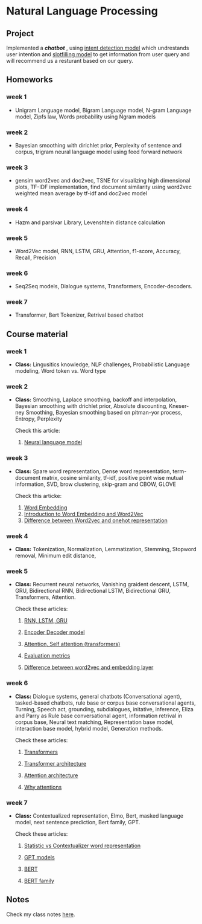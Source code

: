 # Natural Language Processing

## Project

Implemented a ***chatbot*** , using <u>intent detection model</u> which undrestands user intention and  <u>slotfilling model</u> to get information from user query and will recommend us a resturant based on our query.

## Homeworks

### week 1

- Unigram Language model, Bigram Language model, N-gram Language model, Zipfs law, Words probability using Ngram models

### week 2

- Bayesian smoothing with dirichlet prior, Perplexity of sentence and corpus, trigram neural language model using feed forward network

### week 3

- gensim word2vec and doc2vec, TSNE for visualizing high dimensional plots, TF-IDF implementation, find document similarity using word2vec weighted mean average by tf-idf and doc2vec model

### week 4

- Hazm and parsivar Library, Levenshtein distance calculation

### week 5

- Word2Vec model, RNN, LSTM, GRU, Attention, f1-score, Accuracy, Recall, Precision

### week 6

- Seq2Seq models, Dialogue systems, Transformers, Encoder-decoders.

### week 7

- Transformer, Bert Tokenizer, Retrival based chatbot



## Course material

### week 1

- **Class:** Lingusitics knowledge, NLP challenges, Probabilistic Language modeling, Word token vs. Word type

### week 2

- **Class:** Smoothing, Laplace smoothing, backoff and interpolation, Bayesian smoothing with drichlet prior, Absolute discounting, Kneser-ney Smoothing, Bayesian smoothing based on  pitman-yor process, Entropy, Perplexity
  
  Check this article:
  
  1. [Neural language model](https://towardsdatascience.com/neural-language-models-32bec14d01dc)

### week 3

- **Class:** Spare word representation, Dense word representation, term-document matrix, cosine similarity, tf-idf, positive point wise mutual information, SVD, brow clustering, skip-gram and CBOW, GLOVE
  
  Check this articke:
  
  1. [Word Embedding](https://machinelearningmastery.com/use-word-embedding-layers-deep-learning-keras/)
  2. [Introduction to Word Embedding and Word2Vec](https://towardsdatascience.com/introduction-to-word-embedding-and-word2vec-652d0c2060fa)
  3. [Difference between Word2vec and onehot representation](https://datascience.stackexchange.com/questions/29851/one-hot-encoding-vs-word-embedding-when-to-choose-one-or-another#:~:text=They%20also%20differ%20at%20the,together%20in%20the%20representation%20space.)

### week 4

- **Class:** Tokenization, Normalization, Lemmatization, Stemming, Stopword removal, Minimum edit distance, 

### week 5

- **Class:** Recurrent neural networks, Vanishing graident descent, LSTM, GRU, Bidirectional RNN, Bidirectional LSTM, Bidirectional GRU, Transformers, Attention.
  
  Check these articles:
  
  1. [RNN, LSTM, GRU ](https://medium.com/analytics-vidhya/rnn-vs-gru-vs-lstm-863b0b7b1573)
  
  2. [Encoder Decoder model](https://towardsdatascience.com/understanding-encoder-decoder-sequence-to-sequence-model-679e04af4346)
  
  3. [Attention, Self attention (transformers)](https://medium.com/towards-data-science/what-is-attention-mechanism-can-i-have-your-attention-please-3333637f2eac)
  
  4. [Evaluation metrics](https://towardsdatascience.com/a-look-at-precision-recall-and-f1-score-36b5fd0dd3ec)
  
  5. [Difference between word2vec and embedding layer](https://datascience.stackexchange.com/questions/61603/difference-between-gensim-word2vec-and-keras-embedding-layer)

### week 6

- **Class:** Dialogue systems, general chatbots (Conversational agent), tasked-based chatbots, rule base or corpus base conversational agents, Turning, Speech act, grounding, subdialogues, initative, inference, Eliza and Parry as Rule base conversational agent, information retrival in corpus base, Neural text matching, Representation base model, interaction base model, hybrid model, Generation methods.
  
  Check these articles:
  
  1. [Transformers](https://towardsdatascience.com/transformers-explained-visually-part-1-overview-of-functionality-95a6dd460452)
  
  2. [Transformer architecture](https://towardsdatascience.com/transformers-explained-visually-part-2-how-it-works-step-by-step-b49fa4a64f34)
  
  3. [Attention architecture](https://towardsdatascience.com/transformers-explained-visually-part-3-multi-head-attention-deep-dive-1c1ff1024853)
  
  4. [Why attentions](https://towardsdatascience.com/transformers-explained-visually-not-just-how-but-why-they-work-so-well-d840bd61a9d3)

### week 7

- **Class:** Contextualized representation, Elmo, Bert, masked language model, next sentence prediction, Bert family, GPT.
  
  Check these articles:
  
  1. [Statistic vs Contextualizer word representation](https://ted-mei.medium.com/from-static-embedding-to-contextualized-embedding-fe604886b2bc#:~:text=The%20main%20problem%20that%20word,considers%20contextual%20information%20into%20play.)
  
  2. [GPT models](https://medium.com/walmartglobaltech/the-journey-of-open-ai-gpt-models-32d95b7b7fb2)
  
  3. [BERT](https://towardsdatascience.com/bert-explained-state-of-the-art-language-model-for-nlp-f8b21a9b6270)
  
  4. [BERT family](https://towardsdatascience.com/bert-roberta-distilbert-xlnet-which-one-to-use-3d5ab82ba5f8)

## Notes

Check my class notes [here](https://github.com/rojinakashefi/NLP-Course/blob/main/nlp-class.pdf).
